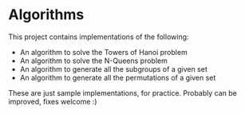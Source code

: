 # Algorithms

This project contains implementations of the following:
* An algorithm to solve the Towers of Hanoi problem
* An algorithm to solve the N-Queens problem
* An algorithm to generate all the subgroups of a given set
* An algorithm to generate all the permutations of a given set

These are just sample implementations, for practice. Probably can be improved, fixes welcome :)

